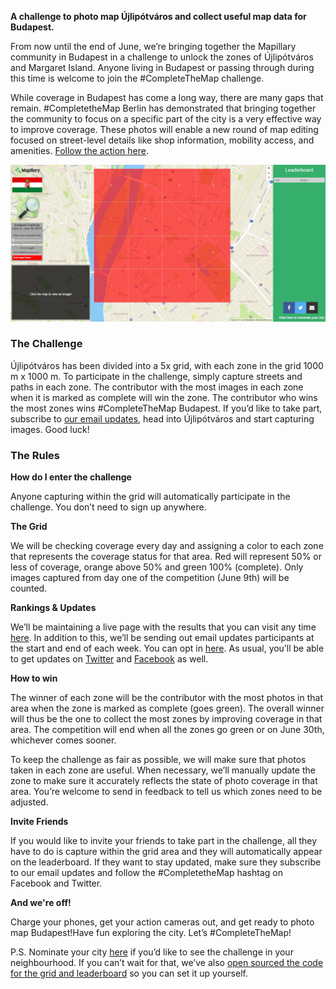 **A challenge to photo map Újlipótváros and collect useful map data for Budapest.**

From now until the end of June, we’re bringing together the Mapillary community in Budapest in a challenge to unlock the zones of Újlipótváros and Margaret Island. Anyone living in Budapest or passing through during this time is welcome to join the #CompleteTheMap challenge.  

While coverage in Budapest has come a long way, there are many gaps that remain. #CompletetheMap Berlin has demonstrated that bringing together the community to focus on a specific part of the city is a very effective way to improve coverage. These photos will enable a new round of map editing focused on street-level details like shop information, mobility access, and amenities. [Follow the action here](https://mapillary-hacks.github.io/leaderboard/budapest/map/).

<a href="https://mapillary-hacks.github.io/leaderboard/budapest/map/" rel="external"><img src="Day_1_Coverage.JPG" alt="Complete the Map Budapest Leaderboard"/></a>

### The Challenge
Újlipótváros has been divided into a 5x grid, with each zone in the grid 1000 m x 1000 m. To participate in the challenge, simply capture streets and paths in each zone. The contributor with the most images in each zone when it is marked as complete will win the zone. The contributor who wins the most zones wins #CompleteTheMap Budapest. If you’d like to take part, subscribe to [our email updates](http://eepurl.com/cRP5Sz), head into Újlipótváros and start capturing images. Good luck!

### The Rules

**How do I enter the challenge**

Anyone capturing within the grid will automatically participate in the challenge. You don’t need to sign up anywhere.

**The Grid**

We will be checking coverage every day and assigning a color to each zone that represents the coverage status for that area. Red will represent 50% or less of coverage, orange above 50% and green 100% (complete). Only images captured from day one of the competition (June 9th) will be counted. 

**Rankings & Updates**

We’ll be maintaining a live page with the results that you can visit any time [here](https://mapillary-hacks.github.io/leaderboard/budapest/map/). In addition to this, we’ll be sending out email updates participants at the start and end of each week. You can opt in [here](http://eepurl.com/cRP5Sz). As usual, you’ll be able to get updates on [Twitter](https://twitter.com/mapillary) and [Facebook](https://www.facebook.com/mapillary) as well.

**How to win**

The winner of each zone will be the contributor with the most photos in that area when the zone is marked as complete (goes green). The overall winner will thus be the one to collect the most zones by improving coverage in that area. The competition will end when all the zones go green or on June 30th, whichever comes sooner. 

To keep the challenge as fair as possible, we will make sure that photos taken in each zone are useful. When necessary, we’ll manually update the zone to make sure it accurately reflects the state of photo coverage in that area. You’re welcome to send in feedback to tell us which zones need to be adjusted.

**Invite Friends**

If you would like to invite your friends to take part in the challenge, all they have to do is capture within the grid area and they will automatically appear on the leaderboard. If they want to stay updated, make sure they subscribe to our email updates and follow the #CompletetheMap hashtag on Facebook and Twitter.

**And we're off!**

Charge your phones, get your action cameras out, and get ready to photo map Budapest!Have fun exploring the city. Let’s #CompleteTheMap! 

P.S. Nominate your city [here](https://drive.google.com/open?id=14X76aTo3BNVw-x_QOKx4C80pvKdny-uYdO07vggaHcQ) if you’d like to see the challenge in your neighbourhood. If you can’t wait for that, we’ve also [open sourced the code for the grid and leaderboard](https://github.com/mapillary-hacks/mapillary-hacks.github.io/tree/master/leaderboard/) so you can set it up yourself.